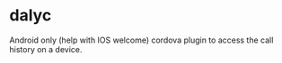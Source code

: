 # dalyc
Android only (help with IOS welcome) cordova plugin to access the call history on a device.
